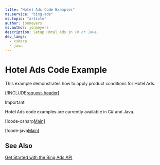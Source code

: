 ```yaml
---
title: "Hotel Ads Code Examples"
ms.service: "bing-ads"
ms.topic: "article"
author: jonmeyers
ms.author: jonmeyers
description: Setup Hotel Ads in C# or Java.
dev_langs:
  - csharp
  - java
---
```

# Hotel Ads Code Example
This example demonstrates how to apply product conditions for Hotel Ads.

[!INCLUDE[request-header](./includes/code-tips.md)]

> [!IMPORTANT]
> Hotel Ads code examples are currently available in C# and Java.

[!code-csharp[Main](../../../BingAds-dotNet-SDK/examples/BingAdsExamples/BingAdsExamplesLibrary/v13/HotelAds.cs)]

[!code-java[Main](../../../BingAds-Java-SDK/examples/BingAdsDesktopApp/src/main/java/com/microsoft/bingads/examples/v13/HotelAds.java)]

## See Also
[Get Started with the Bing Ads API](get-started.md)  
